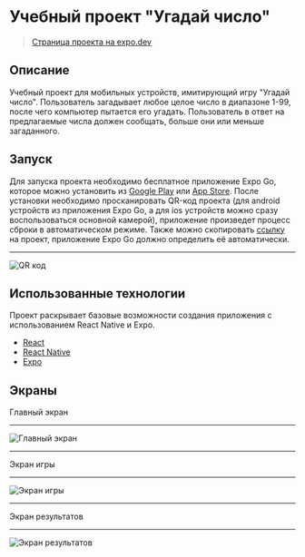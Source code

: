 # Учебный проект "Угадай число"
> [Страница проекта на expo.dev](https://expo.dev/@7lexik0n/guess-number)

## Описание
Учебный проект для мобильных устройств, имитирующий игру "Угадай число". Пользователь загадывает любое целое число в диапазоне 1-99, после чего компьютер пытается его угадать. Пользователь в ответ на предлагаемые числа должен сообщать, больше они или меньше загаданного.

## Запуск
Для запуска проекта необходимо бесплатное приложение Expo Go, которое можно установить из [Google Play](https://play.google.com/store/apps/details?id=host.exp.exponent&hl=ru&gl=US) или [App Store](https://apps.apple.com/ru/app/expo-go/id982107779). После установки необходимо просканировать QR-код проекта (для android устройств из приложения Expo Go, а для ios устройств можно сразу воспользоваться основной камерой), приложение произведет процесс сброки в автоматическом режиме.
Также можно скопировать [ссылку](exp://exp.host/@7lexik0n/guess-number?release-channel=default) на проект, приложение Expo Go должно определить её автоматически. 
___
![QR код](https://qr.expo.dev/expo-go?owner=7lexik0n&slug=guess-number&releaseChannel=default&host=exp.host "QR код")

## Использованные технологии
Проект раскрывает базовые возможности создания приложения с использованием React Native и Expo.
- [React](https://reactjs.org/)
- [React Native](https://reactnative.dev/)
- [Expo](https://docs.expo.dev/)

## Экраны
Главный экран
___
![Главный экран](https://sun9-31.userapi.com/s/v1/if2/xi5vAlILWo2kQiaQAtXw0e8-VP4T_CXLQib1HmTEUHVbPOeYKpbyl3ChjJiOqATuGmYeYPZNYJoZw__xJH7_z5Ty.jpg?size=867x1600&quality=95&type=album "Главный экран")
___
Экран игры
___
![Экран игры](https://sun9-47.userapi.com/s/v1/if2/Gw-KSW31b3LTPNFO7QHmKux8qMADx4XyymdJacwDIzAMnwcjVtNe4JX1rPWSuDCSLsryuJZN_ULtqMu7KaFgB2g5.jpg?size=864x1600&quality=95&type=album "Экран игры")
___
Экран результатов
___
![Экран результатов](https://sun9-28.userapi.com/s/v1/if2/fdfR2nzp4blpGUIpZKFYEC7H1tTJJ8RaU2WkrJuE5m0aZmMG1cELAoVX4cx9wxWJ5ZwBIP5DeoweTFZnxbVO5MP6.jpg?size=858x1600&quality=95&type=album "Экран результатов")
